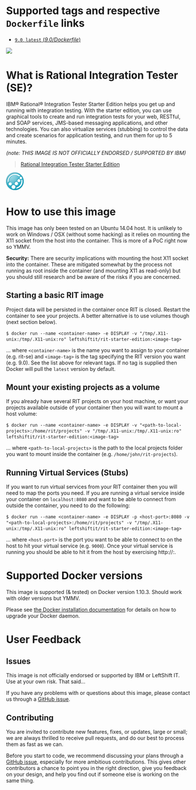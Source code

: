 # Supported tags and respective `Dockerfile` links

-	[`9.0`, `latest` (*9.0/Dockerfile*)](https://github.com/leftshiftit/rit-starter-edition/blob/master/Dockerfile)

[![](https://images.microbadger.com/badges/image/leftshiftit/rit-starter-edition.svg)](https://microbadger.com/images/leftshiftit/rit-starter-edition "Get your own image badge on microbadger.com")

# What is Rational Integration Tester (SE)?

IBM® Rational® Integration Tester Starter Edition helps you get up and running with integration testing. With the starter edition, you can use graphical tools to create and run integration tests for your web, RESTful, and SOAP services, JMS-based messaging applications, and other technologies. You can also virtualize services (stubbing) to control the data and create scenarios for application testing, and run them for up to 5 minutes.

*(note: THIS IMAGE IS NOT OFFICIALLY ENDORSED / SUPPORTED BY IBM)*

> [Rational Integration Tester Starter Edition](https://developer.ibm.com/testing/docs/starter-editions/ibm-rational-integration-tester-starter-edition/)

![logo](https://raw.githubusercontent.com/leftshiftit/rit-starter-edition/master/rit-logo.png)

# How to use this image

This image has only been tested on an Ubuntu 14.04 host. It is unlikely to work on Windows / OSX (without some hacking) as it relies on mounting the X11 socket from the host into the container. This is more of a PoC right now so YMMV. 

**Security:** There are security implications with mounting the host X11 socket into the container. These are mitigated somewhat by the process not running as root inside the container (and mounting X11 as read-only) but you should still research and be aware of the risks if you are concerned.

## Starting a basic RIT image

Project data will be persisted in the container once RIT is closed. Restart the container to see your projects. A better alternative is to use volumes though (next section below).

```console
$ docker run --name <container-name> -e DISPLAY -v "/tmp/.X11-unix:/tmp/.X11-unix:ro" leftshiftit/rit-starter-edition:<image-tag>
```

... where `<container-name>` is the name you want to assign to your container (e.g. rit-se) and `<image-tag>` is the tag specifying the RIT version you want (e.g. 9.0). See the list above for relevant tags. If no tag is supplied then Docker will pull the `latest` version by default.

## Mount your existing projects as a volume

If you already have several RIT projects on your host machine, or want your projects available outside of your container then you will want to mount a host volume:

```console
$ docker run --name <container-name> -e DISPLAY -v "<path-to-local-projects>:/home/rit/projects" -v "/tmp/.X11-unix:/tmp/.X11-unix:ro" leftshiftit/rit-starter-edition:<image-tag>
```

... where `<path-to-local-projects>` is the path to the local projects folder you want to mount inside the container (e.g. `/home/john/rit-projects`).

## Running Virtual Services (Stubs)

If you want to run virtual services from your RIT container then you will need to map the ports you need. If you are running a virtual service inside your container on `localhost:8080` and want to be able to connect from outside the container, you need to do the following:

```console
$ docker run --name <container-name> -e DISPLAY -p <host-port>:8080 -v "<path-to-local-projects>:/home/rit/projects" -v "/tmp/.X11-unix:/tmp/.X11-unix:ro" leftshiftit/rit-starter-edition:<image-tag>
```

... where `<host-port>` is the port you want to be able to connect to on the host to hit your virtual service (e.g. `9000`). Once your virtual service is running you should be able to hit it from the host by exercising http://<host-name>:<host-port>.

# Supported Docker versions

This image is supported (& tested) on Docker version 1.10.3. Should work with older versions but YMMV.

Please see [the Docker installation documentation](https://docs.docker.com/installation/) for details on how to upgrade your Docker daemon.

# User Feedback

## Issues

This image is not officially endorsed or supported by IBM or LeftShift IT. Use at your own risk. That said...

If you have any problems with or questions about this image, please contact us through a [GitHub issue](https://github.com/leftshiftit/rit-starter-edition/issues).

## Contributing

You are invited to contribute new features, fixes, or updates, large or small; we are always thrilled to receive pull requests, and do our best to process them as fast as we can.

Before you start to code, we recommend discussing your plans through a [GitHub issue](https://github.com/leftshiftit/rit-starter-edition/issues), especially for more ambitious contributions. This gives other contributors a chance to point you in the right direction, give you feedback on your design, and help you find out if someone else is working on the same thing.
